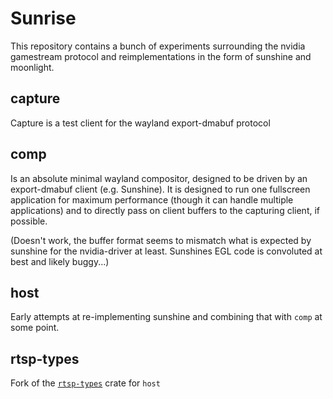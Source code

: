 
# Sunrise

This repository contains a bunch of experiments surrounding the nvidia gamestream protocol
and reimplementations in the form of sunshine and moonlight.

## capture

Capture is a test client for the wayland export-dmabuf protocol

## comp

Is an absolute minimal wayland compositor, designed to be driven by an export-dmabuf client (e.g. Sunshine).
It is designed to run one fullscreen application for maximum performance (though it can handle multiple applications)
and to directly pass on client buffers to the capturing client, if possible.

(Doesn't work, the buffer format seems to mismatch what is expected by sunshine for the nvidia-driver at least.
Sunshines EGL code is convoluted at best and likely buggy...)

## host

Early attempts at re-implementing sunshine and combining that with `comp` at some point.

## rtsp-types

Fork of the [`rtsp-types`](crates.io/crates/rtsp-types) crate for `host`


